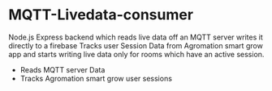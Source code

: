 # MQTT-Livedata-consumer

Node.js Express backend which reads live data off an MQTT server writes it directly to a firebase 
Tracks user Session Data from Agromation smart grow app and starts writing live data only for rooms which have an active session.

- Reads MQTT server Data
- Tracks Agromation smart grow user sessions
